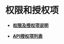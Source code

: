 # 权限和授权项<a name="elb_sq_0000"></a>

-   **[权限及授权项说明](权限及授权项说明.md)**  

-   **[API授权项列表](API授权项列表.md)**  


